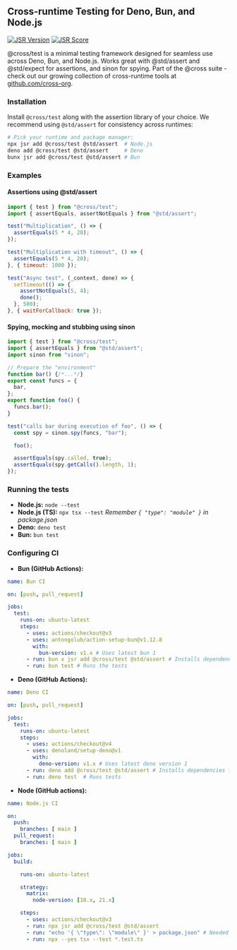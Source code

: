 ## Cross-runtime Testing for Deno, Bun, and Node.js

[![JSR Version](https://jsr.io/badges/@cross/test?v=bust)](https://jsr.io/@cross/test) [![JSR Score](https://jsr.io/badges/@cross/test/score?v=bust)](https://jsr.io/@cross/test/score)

@cross/test is a minimal testing framework designed for seamless use across Deno, Bun, and Node.js. Works great with @std/assert and @std/expect for assertions, and sinon for spying. Part of the
@cross suite - check out our growing collection of cross-runtime tools at [github.com/cross-org](https://github.com/cross-org).

### Installation

Install `@cross/test` along with the assertion library of your choice. We recommend using `@std/assert` for consistency across runtimes:

```bash
# Pick your runtime and package manager:
npx jsr add @cross/test @std/assert  # Node.js
deno add @cross/test @std/assert     # Deno
bunx jsr add @cross/test @std/assert # Bun
```

### Examples

#### Assertions using @std/assert

```javascript
import { test } from "@cross/test";
import { assertEquals, assertNotEquals } from "@std/assert";

test("Multiplication", () => {
  assertEquals(5 * 4, 20);
});

test("Multiplication with timeout", () => {
  assertEquals(5 * 4, 20);
}, { timeout: 1000 });

test("Async test", (_context, done) => {
  setTimeout(() => {
    assertNotEquals(5, 4);
    done();
  }, 500);
}, { waitForCallback: true });
```

#### Spying, mocking and stubbing using sinon

```js
import { test } from "@cross/test";
import { assertEquals } from "@std/assert";
import sinon from "sinon";

// Prepare the "environment"
function bar() {/*...*/}
export const funcs = {
  bar,
};
export function foo() {
  funcs.bar();
}

test("calls bar during execution of foo", () => {
  const spy = sinon.spy(funcs, "bar");

  foo();

  assertEquals(spy.called, true);
  assertEquals(spy.getCalls().length, 1);
});
```

### Running the tests

- **Node.js:** `node --test`
- **Node.js (TS):** `npx tsx --test` _Remember `{ "type": "module" }` in package.json_
- **Deno:** `deno test`
- **Bun:** `bun test`

### Configuring CI

- **Bun (GitHub Actions):**

```yaml
name: Bun CI

on: [push, pull_request]

jobs:
  test:
    runs-on: ubuntu-latest
    steps:
      - uses: actions/checkout@v3
      - uses: antongolub/action-setup-bun@v1.12.8 
        with:
          bun-version: v1.x # Uses latest bun 1
      - run: bun x jsr add @cross/test @std/assert # Installs dependencies
      - run: bun test # Runs the tests
```

- **Deno (GitHub Actions):**

```yaml
name: Deno CI

on: [push, pull_request]

jobs:
  test:
    runs-on: ubuntu-latest
    steps:
      - uses: actions/checkout@v4
      - uses: denoland/setup-deno@v1
        with:
          deno-version: v1.x # Uses latest deno version 1 
      - run: deno add @cross/test @std/assert # Installs dependencies from jsr.io
      - run: deno test  # Runs tests
```

- **Node (GitHub actions):**

```yaml
name: Node.js CI

on:
  push:
    branches: [ main ]
  pull_request:
    branches: [ main ]

jobs:
  build:

    runs-on: ubuntu-latest

    strategy:
      matrix:
        node-version: [18.x, 21.x]

    steps:
      - uses: actions/checkout@v3
      - run: npx jsr add @cross/test @std/assert
      - run: "echo '{ \"type\": \"module\" }' > package.json" # Needed for tsx to work
      - run: npx --yes tsx --test *.test.ts
```
